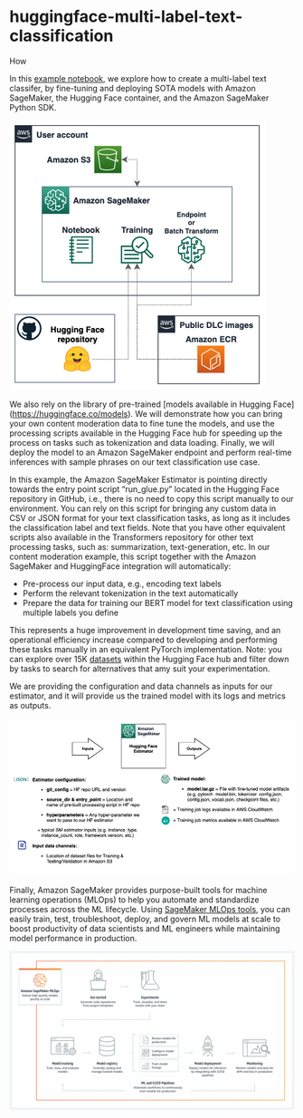 # huggingface-multi-label-text-classification
How 

In this [example notebook](./hf-sagmaker-multi-label-text-classifier.ipynb), we explore how to create a multi-label text classifer, by fine-tuning and deploying SOTA models with Amazon SageMaker, the Hugging Face container, and the Amazon SageMaker Python SDK.

![](./images/huggingface-sagemaker-architecture.png)

We also rely on the library of pre-trained [models available in Hugging Face] (https://huggingface.co/models). We will demonstrate how you can bring your own content moderation data to fine tune the models, and use the processing scripts available in the Hugging Face hub for speeding up the process on tasks such as tokenization and data loading. Finally, we will deploy the model to an Amazon SageMaker endpoint and perform real-time inferences with sample phrases on our text classification use case.

In this example, the Amazon SageMaker Estimator is pointing directly towards the entry point script “run_glue.py” located in the Hugging Face repository in GitHub, i.e., there is no need to copy this script manually to our environment. You can rely on this script for bringing any custom data in CSV or JSON format for your text classification tasks, as long as it includes the classification label and text fields. Note that you have other equivalent scripts also available in the Transformers repository for other text processing tasks, such as: summarization, text-generation, etc. In our content moderation example, this script together with the Amazon SageMaker and HuggingFace integration will automatically:

* Pre-process our input data, e.g., encoding text labels
* Perform the relevant tokenization in the text automatically
* Prepare the data for training our BERT model for text classification using multiple labels you define

This represents a huge improvement in development time saving, and an operational efficiency increase compared to developing and performing these tasks manually in an equivalent PyTorch implementation. Note: you can explore over 15K [datasets](https://huggingface.co/datasets) within the Hugging Face hub and filter down by tasks to search for alternatives that amy suit your experimentation. 

We are providing the configuration and data channels as inputs for our estimator, and it will provide us the trained model with its logs and metrics as outputs.

![](./images/hf-sagemaker-input-ouput.png)

Finally, Amazon SageMaker provides purpose-built tools for machine learning operations (MLOps) to help you automate and standardize processes across the ML lifecycle. Using [SageMaker MLOps tools](https://aws.amazon.com/sagemaker/mlops/?sagemaker-data-wrangler-whats-new.sort-by=item.additionalFields.postDateTime&sagemaker-data-wrangler-whats-new.sort-order=desc), you can easily train, test, troubleshoot, deploy, and govern ML models at scale to boost productivity of data scientists and ML engineers while maintaining model performance in production.

![](./images/MLOps-workflow.png)
